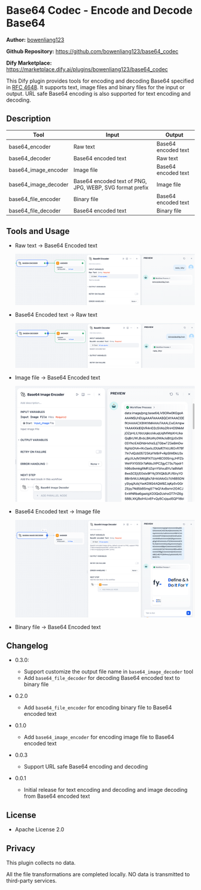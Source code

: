 # Base64 Codec - Encode and Decode Base64

**Author:** [bowenliang123](https://github.com/bowenliang123)

**Github Repository:** https://github.com/bowenliang123/base64_codec

**Dify Marketplace:** https://marketplace.dify.ai/plugins/bowenliang123/base64_codec

This Dify plugin provides tools for encoding and decoding Base64 specified in [RFC 4648](https://datatracker.ietf.org/doc/html/rfc4648.html).
It supports text, image files and binary files for the input or output.
URL safe Base64 encoding is also supported for text encoding and decoding.

## Description

| Tool                 | Input                                                    | Output              |
|----------------------|----------------------------------------------------------|---------------------|
| base64_encoder       | Raw text                                                 | Base64 encoded text |
| base64_decoder       | Base64 encoded text                                      | Raw text            |
| base64_image_encoder | Image file                                               | Base64 encoded text |
| base64_image_decoder | Base64 encoded text of PNG, JPG, WEBP, SVG format prefix | Image file          |
| base64_file_encoder  | Binary file                                              | Base64 encoded text |
| base64_file_decoder  | Base64 encoded text                                      | Binary file         |

## Tools and Usage

- Raw text → Base64 Encoded text

  ![](_assets/snapshot1.png)

- Base64 Encoded text → Raw text

  ![](_assets/snapshot2.png)

- Image file → Base64 Encoded text

  ![](_assets/snapshot4.png)

- Base64 Encoded text → Image file

  ![](_assets/snapshot3.png)

- Binary file → Base64 Encoded text

## Changelog

- 0.3.0:
  - Support customize the output file name in `base64_image_decoder` tool
  - Add `base64_file_decoder` for decoding Base64 encoded text to binary file

- 0.2.0
    - Add `base64_file_encoder` for encoding binary file to Base64 encoded text

- 0.1.0
    - Add `base64_image_encoder` for encoding image file to Base64 encoded text

- 0.0.3
    - Support URL safe Base64 encoding and decoding

- 0.0.1
    - Initial release for text encoding and decoding and image decoding from Base64 encoded text

## License

- Apache License 2.0

## Privacy

This plugin collects no data.

All the file transformations are completed locally. NO data is transmitted to third-party services.
